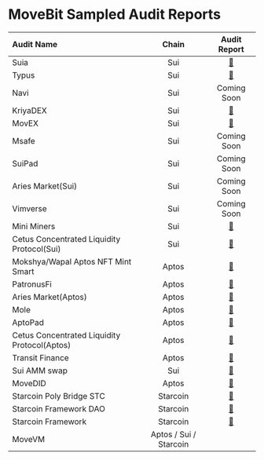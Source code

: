 # MoveBit Sampled Audit Reports

| Audit Name                        |   Chain   |                                  Audit Report                                   |
| :----------------------------- | :---------: | :-----------------------------------------------------------------------: |
| Suia        |     Sui     |     [📝](./reports/Suia-Smart-Contract-Audit-Report.pdf)          |
| Typus         |     Sui     |     [📝](./reports/Typus-Finance-Smart-Contract-Audit-Report.pdf)          |
| Navi        |     Sui     |     Coming Soon
| KriyaDEX        |     Sui     |     [📝](./reports/KriyaDEX-Smart-Contract-Audit-Report.pdf)          |
| MovEX        |     Sui     |     [📝](./reports/MovEx-Smart-Contract-Audit-Report.pdf)          |
| Msafe        |     Sui     |     Coming Soon
| SuiPad        |     Sui     |     Coming Soon
| Aries Market(Sui)        |     Sui     |     Coming Soon
| Vimverse        |     Sui     |     Coming Soon
| Mini Miners        |     Sui     |     [📝](./reports/Mini-Miners-Contract-Audit.pdf)          |
| Cetus Concentrated Liquidity Protocol(Sui)        |     Sui     |     [📝](./reports/Cetus-Concentrated-Liquidity-Protocol-Sui-Contract-Audit-Report.pdf)
| Mokshya/Wapal Aptos NFT Mint Smart        |     Aptos     |     [📝](./reports/Mokshya-Wapal-Aptos-NFT-Mint-Smart-Contract-Audit.pdf)          |
| PatronusFi        |     Aptos     |     [📝](./reports/PatronusFi-Contract-Audit-Report.pdf)          |
| Aries Market(Aptos)        |     Aptos     |     [📝](./reports/Aries-Market-Contracts-Audit-Report.pdf)          |
| Mole        |     Aptos     |     [📝](./reports/Mole-Aptos-Audit-Report.pdf)          |
| AptoPad        |     Aptos     |     [📝](./reports/AptoPad-Aptos-Contracts-Audit-Report.pdf)          |
| Cetus Concentrated Liquidity Protocol(Aptos)        |     Aptos     |     [📝](./reports/Cetus-Concentrated-Liquidity-Protocol-Aptos-Audit-Report.pdf)          |
| Transit Finance        |     Aptos     |     [📝](./reports/Transit-Finance-Audit-Report.pdf)          |
| Sui AMM swap        |     Sui     |     [📝](./reports/Sui-AMM-swap-Contracts-Audit-Report.pdf)          |
| MoveDID        |     Aptos     |     [📝](./reports/MoveDID-Aptos-Contracts-Audit-Report.pdf)          |
| Starcoin Poly Bridge STC        |     Starcoin     |     [📝](./reports/Starcoin-Poly-Bridge-STC-Contracts-Audit-Report.pdf)          |
| Starcoin Framework DAO        |     Starcoin     |     [📝](./reports/Starcoin-Framework-DAO-Audit-Report.pdf)          |
| Starcoin Framework        |     Starcoin     |     [📝](./reports/Starcoin-Framework-Audit-Report.pdf)          |
| MoveVM        |     Aptos / Sui / Starcoin     |             |


